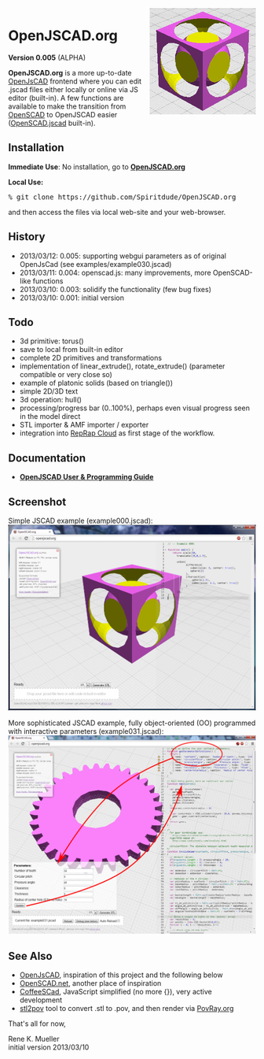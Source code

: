 <img src="doc/logo.png" align=right>
<h1>OpenJSCAD.org</h1>

<b>Version 0.005</b> (ALPHA)

<b>OpenJSCAD.org</b> is a more up-to-date <a href="http://joostn.github.com/OpenJsCad/">OpenJsCAD</a> frontend where you can edit .jscad files either locally or online via JS editor (built-in).
A few functions are available to make the transition from <a href="http://openscad.org/">OpenSCAD</a> to OpenJSCAD easier (<a href="https://github.com/Spiritdude/OpenSCAD.jscad">OpenSCAD.jscad</a> built-in).

<h2>Installation</h2>

<b>Immediate Use</b>: No installation, go to <b><a href="http://openjscad.org">OpenJSCAD.org</a></b>

<b>Local Use:</b>
<pre>
% git clone https://github.com/Spiritdude/OpenJSCAD.org
</pre>

and then access the files via local web-site and your web-browser.

<h2>History</h2>
<ul>
<li>2013/03/12: 0.005: supporting webgui parameters as of original OpenJsCad (see examples/example030.jscad)
<li>2013/03/11: 0.004: openscad.js: many improvements, more OpenSCAD-like functions
<li>2013/03/10: 0.003: solidify the functionality (few bug fixes)
<li>2013/03/10: 0.001: initial version
</ul>

<h2>Todo</h2>
<ul>
<li> 3d primitive: torus()
<li> save to local from built-in editor
<li> complete 2D primitives and transformations
<li> implementation of linear_extrude(), rotate_extrude() (parameter compatible or very close so)
<li> example of platonic solids (based on triangle())
<li> simple 2D/3D text
<li> 3d operation: hull()
<li> processing/progress bar (0..100%), perhaps even visual progress seen in the model direct
<li> STL importer & AMF importer / exporter
<li> integration into <a href="https://github.com/Spiritdude/RepRapCloud">RepRap Cloud</a> as first stage of the workflow.
</ul>

<h2>Documentation</h2>
<ul>
<li><b><a href="wiki/User-Guide">OpenJSCAD User & Programming Guide</a></b>
</ul>

<h2>Screenshot</h2>

Simple JSCAD example (example000.jscad):
<img src="doc/sshot-01.png">

More sophisticated JSCAD example, fully object-oriented (OO) programmed with interactive parameters (example031.jscad):
<img src="doc/sshot-03-illu.png">

<h2>See Also</h2>
<ul>
<li><a href="http://joostn.github.com/OpenJsCad/">OpenJsCAD</a>, inspiration of this project and the following below
<li><a href="http://garyhodgson.github.com/openscad.net/">OpenSCAD.net</a>, another place of inspiration
<li><a href="http://kaosat-dev.github.com/CoffeeSCad/">CoffeeSCad</a>, JavaScript simplified (no more {}), very active development
<li><a href="http://rsmith.home.xs4all.nl/software/py-stl-stl2pov.html">stl2pov</a> tool to convert .stl to .pov, and then render via <a href="http://povray.org">PovRay.org</a>
</ul>


That's all for now,

Rene K. Mueller<br>
initial version 2013/03/10

